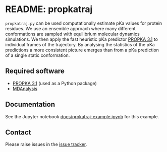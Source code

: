 # README: propkatraj

`propkatraj.py` can be used computationally estimate pKa values for
protein residues. We use an ensemble approach where many different
conformations are sampled with equilibrium molecular dynamics
simulations. We then apply the fast heuristic pKa predictor
[PROPKA 3.1](https://github.com/jensengroup/propka-3.1) to individual
frames of the trajectory. By analysing the statistics of the pKa
predictions a more consistent picture emerges than from a pKa
prediction of a single static conformation.


## Required software

* [PROPKA 3.1](https://github.com/jensengroup/propka-3.1) (used as a
  Python package)
* [MDAnalysis](http://mdanalysis.org)

## Documentation

See the Jupyter notebook
[docs/prokatraj-example.ipynb](./docs/prokatraj-example.ipynb) for this example.

## Contact

Please raise issues in the
[issue tracker](https://github.com/Becksteinlab/propkatraj/issues).
